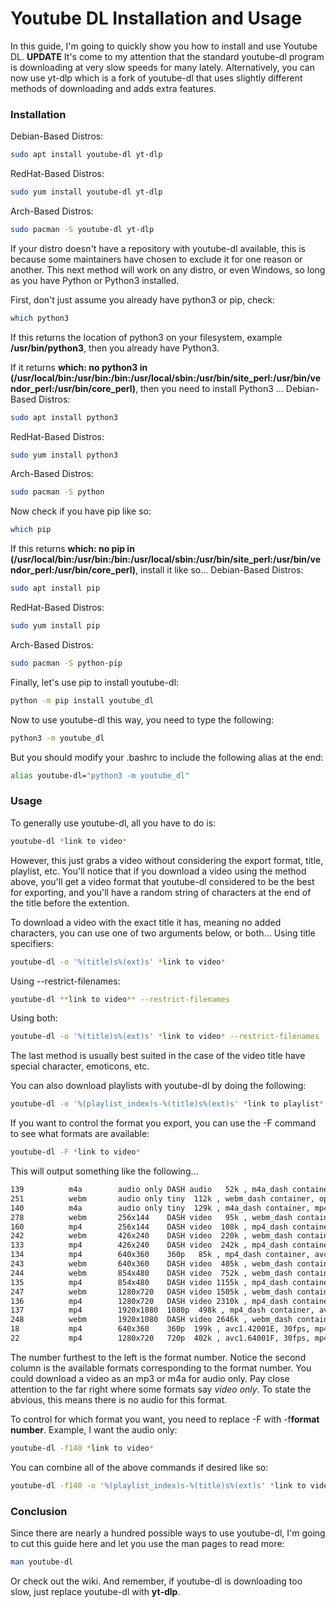 # Youtube DL Installation and Usage
In this guide, I'm going to quickly show you how to install and use Youtube DL.
**UPDATE**
It's come to my attention that the standard youtube-dl program is downloading at very slow speeds for many lately. Alternatively, you can now use yt-dlp which is a fork of youtube-dl that uses slightly different methods of downloading and adds extra features.

### Installation
Debian-Based Distros:
```bash
sudo apt install youtube-dl yt-dlp
```

RedHat-Based Distros:
```bash
sudo yum install youtube-dl yt-dlp
```

Arch-Based Distros:
```bash
sudo pacman -S youtube-dl yt-dlp
```

If your distro doesn't have a repository with youtube-dl available, this is because some maintainers have chosen to exclude it for one reason or another. This next method will work on any distro, or even Windows, so long as you have Python or Python3 installed.

First, don't just assume you already have python3 or pip, check:
```bash
which python3
```

If this returns the location of python3 on your filesystem, example **/usr/bin/python3**, then you already have Python3.

If it returns **which: no python3 in (/usr/local/bin:/usr/bin:/bin:/usr/local/sbin:/usr/bin/site_perl:/usr/bin/vendor_perl:/usr/bin/core_perl)**, then you need to install Python3 ...
Debian-Based Distros:
```bash
sudo apt install python3
```

RedHat-Based Distros:
```bash
sudo yum install python3
```

Arch-Based Distros:
```bash
sudo pacman -S python
```

Now check if you have pip like so:
```bash
which pip
```

If this returns **which: no pip in (/usr/local/bin:/usr/bin:/bin:/usr/local/sbin:/usr/bin/site_perl:/usr/bin/vendor_perl:/usr/bin/core_perl)**, install it like so...
Debian-Based Distros:
```bash
sudo apt install pip
```

RedHat-Based Distros:
```bash
sudo yum install pip
```

Arch-Based Distros:
```bash
sudo pacman -S python-pip
```

Finally, let's use pip to install youtube-dl:
```bash
python -m pip install youtube_dl
```

Now to use youtube-dl this way, you need to type the following:
```bash
python3 -m youtube_dl
```

But you should modify your .bashrc to include the following alias at the end:
```bash
alias youtube-dl="python3 -m youtube_dl"
```

### Usage
To generally use youtube-dl, all you have to do is:
```bash
youtube-dl *link to video*
```

However, this just grabs a video without considering the export format, title, playlist, etc. You'll notice that if you download a video using the method above, you'll get a video format that youtube-dl considered to be the best for exporting, and you'll have a random string of characters at the end of the title before the extention.

To download a video with the exact title it has, meaning no added characters, you can use one of two arguments below, or both...
Using title specifiers:
```bash
youtube-dl -o '%(title)s%(ext)s' *link to video*
```

Using --restrict-filenames:
```bash
youtube-dl **link to video** --restrict-filenames
```

Using both:
```bash
youtube-dl -o '%(title)s%(ext)s' *link to video* --restrict-filenames
```

The last method is usually best suited in the case of the video title have special character, emoticons, etc.

You can also download playlists with youtube-dl by doing the following:
```bash
youtube-dl -o '%(playlist_index)s-%(title)s%(ext)s' *link to playlist*
```

If you want to control the format you export, you can use the -F command to see what formats are available:
```bash
youtube-dl -F *link to video*
```

This will output something like the following...

```bash
139          m4a        audio only DASH audio   52k , m4a_dash container, mp4a.40.5 (22050Hz), 15.37MiB
251          webm       audio only tiny  112k , webm_dash container, opus @112k (48000Hz), 35.32MiB
140          m4a        audio only tiny  129k , m4a_dash container, mp4a.40.2@129k (44100Hz), 40.78MiB
278          webm       256x144    DASH video   95k , webm_dash container, vp9, 30fps, video only
160          mp4        256x144    DASH video  108k , mp4_dash container, avc1.4d400b, 30fps, video only
242          webm       426x240    DASH video  220k , webm_dash container, vp9, 30fps, video only
133          mp4        426x240    DASH video  242k , mp4_dash container, avc1.4d400c, 30fps, video only
134          mp4        640x360    360p   85k , mp4_dash container, avc1.4d401e@  85k, 30fps, video only, 26.78MiB
243          webm       640x360    DASH video  405k , webm_dash container, vp9, 30fps, video only
244          webm       854x480    DASH video  752k , webm_dash container, vp9, 30fps, video only
135          mp4        854x480    DASH video 1155k , mp4_dash container, avc1.4d4014, 30fps, video only
247          webm       1280x720   DASH video 1505k , webm_dash container, vp9, 30fps, video only
136          mp4        1280x720   DASH video 2310k , mp4_dash container, avc1.4d400b, 30fps, video only
137          mp4        1920x1080  1080p  498k , mp4_dash container, avc1.640028@ 498k, 30fps, video only, 157.15MiB
248          webm       1920x1080  DASH video 2646k , webm_dash container, vp9, 30fps, video only
18           mp4        640x360    360p  199k , avc1.42001E, 30fps, mp4a.40.2 (44100Hz), 62.74MiB
22           mp4        1280x720   720p  402k , avc1.64001F, 30fps, mp4a.40.2 (44100Hz) (best)
```

The number furthest to the left is the format number. Notice the second column is the available formats corresponding to the format number. You could download a video as an mp3 or m4a for audio only. Pay close attention to the far right where some formats say *video only*. To state the abvious, this means there is no audio for this format.

To control for which format you want, you need to replace -F with -f**format number**. Example, I want the audio only:
```bash
youtube-dl -f140 *link to video*
```

You can combine all of the above commands if desired like so:
```bash
youtube-dl -f140 -o '%(playlist_index)s-%(title)s%(ext)s' *link to video* --restrict-filenames
```

### Conclusion
Since there are nearly a hundred possible ways to use youtube-dl, I'm going to cut this guide here and let you use the man pages to read more:
```bash
man youtube-dl
```

Or check out the wiki. And remember, if youtube-dl is downloading too slow, just replace youtube-dl with **yt-dlp**.
